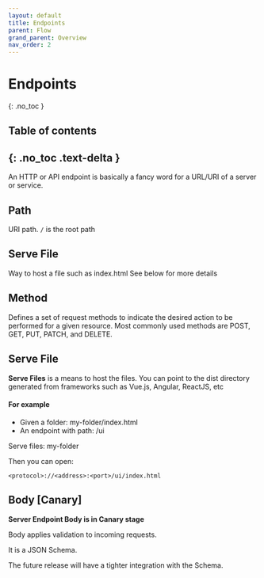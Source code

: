 ```yaml
---
layout: default
title: Endpoints
parent: Flow
grand_parent: Overview
nav_order: 2
---
```


# Endpoints
{: .no_toc }

## Table of contents
{: .no_toc .text-delta }
---
An HTTP or API endpoint is basically a fancy word for a URL/URI of a server or service.


## Path
URI path.   `/`  is the root path

## Serve File
Way to host a file such as index.html
See below for more details

## Method
Defines a set of request methods to indicate the desired action to be performed for a given resource.
Most commonly used methods are POST, GET, PUT, PATCH, and DELETE.

## Serve File


**Serve Files** is a means to host the files. You can point to the dist directory generated from frameworks such as Vue.js, Angular, ReactJS, etc

#### For example

* Given a folder:  my-folder/index.html
* An endpoint with path:  /ui

Serve files: my-folder

Then you can open:

```
<protocol>://<address>:<port>/ui/index.html
```

## Body [Canary]

**__Server Endpoint Body is in Canary stage__**

Body applies validation to incoming requests.

It is a JSON Schema.

The future release will have a tighter integration with the Schema.
